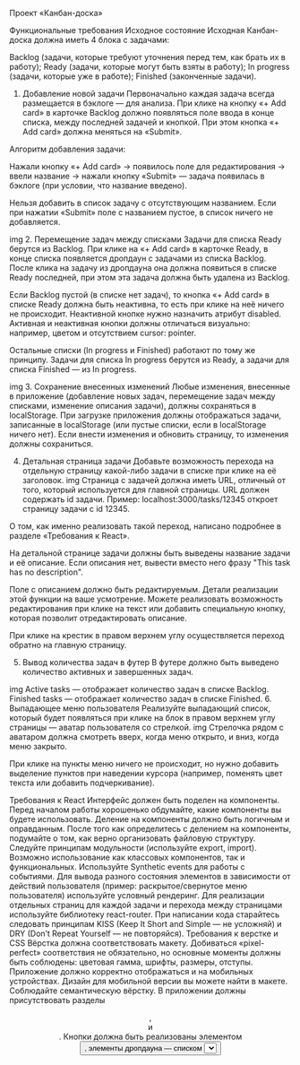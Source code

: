 Проект «Канбан-доска» 

Функциональные требования
Исходное состояние
Исходная Канбан-доска должна иметь 4 блока с задачами:

Backlog (задачи, которые требуют уточнения перед тем, как брать их в работу);
Ready (задачи, которые могут быть взяты в работу);
In progress (задачи, которые уже в работе);
Finished (законченные задачи).


1. Добавление новой задачи
Первоначально каждая задача всегда размещается в бэклоге — для анализа. При клике на кнопку «+ Add card» в карточке Backlog должно появляться поле ввода в конце списка, между последней задачей и кнопкой. При этом кнопка «+ Add card» должна меняться на «Submit». 

Алгоритм добавления задачи:  

Нажали кнопку «+ Add card» → появилось поле для редактирования → ввели название → нажали кнопку «Submit» — задача появилась в бэклоге (при условии, что название введено).

Нельзя добавить в список задачу с отсутствующим названием. Если при нажатии «Submit» поле с названием пустое, в список ничего не добавляется.

img
2. Перемещение задач между списками
Задачи для списка Ready берутся из Backlog. При клике на «+ Add card» в карточке Ready, в конце списка появляется дропдаун с задачами из списка Backlog. После клика на задачу из дропдауна она должна появиться в списке Ready последней, при этом эта задача должна быть удалена из Backlog.

Если Backlog пустой (в списке нет задач), то кнопка «+ Add card» в списке Ready должна быть неактивна, то есть при клике на неё ничего не происходит. Неактивной кнопке нужно назначить атрибут disabled. Активная и неактивная кнопки должны отличаться визуально: например, цветом и отсутствием cursor: pointer.

Остальные списки (In progress и Finished) работают по тому же принципу. Задачи для списка In progress берутся из Ready, а задачи для списка Finished — из In progress.

img
3. Сохранение внесенных изменений
Любые изменения, внесенные в приложение (добавление новых задач, перемещение задач между списками, изменение описания задачи), должны сохраняться в localStorage.
При загрузке приложения должны отображаться задачи, записанные в localStorage (или пустые списки, если в localStorage ничего нет). Если внести изменения и обновить страницу, то изменения должны сохраниться.

4. Детальная страница задачи
Добавьте возможность перехода на отдельную страницу какой-либо задачи в списке при клике на её заголовок.
img
Страница с задачей должна иметь URL, отличный от того, который используется для главной страницы. URL должен содержать id задачи. Пример: localhost:3000/tasks/12345 откроет страницу задачи с id 12345.

О том, как именно реализовать такой переход, написано подробнее в разделе «Требования к React».

На детальной странице задачи должны быть выведены название задачи и её описание. Если описания нет, вывести вместо него фразу "This task has no description".

Поле с описанием должно быть редактируемым. Детали реализации этой функции на ваше усмотрение. Можете реализовать возможность редактирования при клике на текст или добавить специальную кнопку, которая позволит отредактировать описание.

При клике на крестик в правом верхнем углу осуществляется переход обратно на главную страницу.

5. Вывод количества задач в футер
В футере должно быть выведено количество активных и завершенных задач.

img
Active tasks — отображает количество задач в списке Backlog.
Finished tasks — отображает количество задач в списке Finished.
6. Выпадающее меню пользователя
Реализуйте выпадающий список, который будет появляться при клике на блок в правом верхнем углу страницы — аватар пользователя со стрелкой.
img
Стрелочка рядом с аватаром должна смотреть вверх, когда меню открыто, и вниз, когда меню закрыто.

При клике на пункты меню ничего не происходит, но нужно добавить выделение пунктов при наведении курсора (например, поменять цвет текста или добавить подчеркивание).

Требования к React
Интерфейс должен быть поделен на компоненты. Перед началом работы хорошенько обдумайте, какие компоненты вы будете использовать. Деление на компоненты должно быть логичным и оправданным.
После того как определитесь с делением на компоненты, подумайте о том, как верно организовать файловую структуру.
Следуйте принципам модульности (используйте export, import).
Возможно использование как классовых компонентов, так и функциональных.
Используйте Synthetic events для работы с событиями.
Для вывода разного состояния элементов в зависимости от действий пользователя (пример: раскрытое/свернутое меню пользователя) используйте условный рендеринг.
Для реализации отдельных страниц для каждой задачи и перехода между страницами используйте библиотеку react-router. 
При написании кода старайтесь следовать принципам KISS (Keep It Short and Simple — не усложняй) и DRY (Don’t Repeat Yourself — не повторяйся).
Требования к верстке и CSS
Вёрстка должна соответствовать макету. Добиваться «pixel-perfect» соответствия не обязательно, но основные моменты должны быть соблюдены: цветовая гамма, шрифты, размеры, отступы.
Приложение должно корректно отображаться и на мобильных устройствах. Дизайн для мобильной версии вы можете найти в макете.
Соблюдайте семантическую вёрстку. В приложении должны присутствовать разделы <header>, <main> и <footer>. Кнопки должна быть реализованы элементом <button>, элементы дропдауна — списком <select> и так далее.
При наведении курсора на любые кликабельные элементы должен появляться cursor: pointer.
Учитывайте состояния кнопки «+ Add card» — активная и неактивная.
→ Если кнопка активна, её внешний вид должен соответствовать макету. При наведении она должна подсвечиваться (менять цвет), а курсор должен меняться на pointer.

→ Если кнопка неактивна (назначен атрибут disabled), её цвет должен отличаться от активного состояния, кнопка не должна реагировать на наведение курсора (цвет остаётся таким же, не появляется курсор pointer).

Можете использовать любой вариант подключения стилей на ваше усмотрение: общий файл стилей проекта, CSS-модули или специальные React-библиотеки для стилизации компонентов (например, Styled Components). 
Использовать селекторы по тегу и id для задания стилей нельзя. Используйте классы. 
Прочие требования
Пишите код аккуратно, с соблюдением форматирования и отступов.
Старайтесь давать компонентам, переменным и функциям осмысленные имена.
Старайтесь использовать современный ES6 синтаксис: стрелочные функции, декомпозиция, spread и т.д.
При размещении проекта на GitHub не забывайте добавить папку node_modules в файл .gitignore, чтобы она не попала в ваш репозиторий. 
